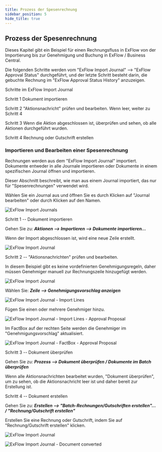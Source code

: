 ```yaml
---
title: Prozess der Spesenrechnung
sidebar_position: 5
hide_title: true
---
```

## Prozess der Spesenrechnung

Dieses Kapitel gibt ein Beispiel für einen Rechnungsfluss in ExFlow von der Importierung bis zur Genehmigung und Buchung in ExFlow / Business Central.

Die folgenden Schritte werden vom "ExFlow Import Journal" \--\> "ExFlow Approval Status" durchgeführt, und der letzte Schritt besteht darin, die gebuchte Rechnung im "ExFlow Approval Status History" anzuzeigen.

Schritte im ExFlow Import Journal

Schritt 1 Dokument importieren

Schritt 2 "Aktionsnachricht" prüfen und bearbeiten. Wenn leer, weiter zu Schritt 4

Schritt 3 Wenn die Aktion abgeschlossen ist, überprüfen und sehen, ob alle Aktionen durchgeführt wurden.

Schritt 4 Rechnung oder Gutschrift erstellen

### Importieren und Bearbeiten einer Spesenrechnung

Rechnungen werden aus dem "ExFlow Import Journal" importiert. Dokumente entweder in alle Journale importieren oder Dokumente in einem spezifischen Journal öffnen und importieren.

Dieser Abschnitt beschreibt, wie man aus einem Journal importiert, das nur für "Spesenrechnungen" verwendet wird.

Wählen Sie ein Journal aus und öffnen Sie es durch Klicken auf "Journal bearbeiten" oder durch Klicken auf den Namen.

![ExFlow Import Journals](@site/static/img/media/image277.png)

Schritt 1 -- Dokument importieren

Gehen Sie zu: ***Aktionen \--\> Importieren \--\> Dokumente importieren\...***

Wenn der Import abgeschlossen ist, wird eine neue Zeile erstellt.

![ExFlow Import Journal](@site/static/img/media/image278.png)

Schritt 2 -- "Aktionsnachrichten" prüfen und bearbeiten.

In diesem Beispiel gibt es keine vordefinierten Genehmigungsregeln, daher müssen Genehmiger manuell zur Rechnungszeile hinzugefügt werden.

![ExFlow Import Journal](@site/static/img/media/image279.png)

Wählen Sie: ***Zeile \--\> Genehmigungsvorschlag anzeigen***

![ExFlow Import Journal - Import Lines](@site/static/img/media/image280.png)

Fügen Sie einen oder mehrere Genehmiger hinzu.

![ExFlow Import Journal - Import Lines - Approval Proposal](@site/static/img/media/image281.png)

Im FactBox auf der rechten Seite werden die Genehmiger im "Genehmigungsvorschlag" aktualisiert.

![ExFlow Import Journal - FactBox - Approval Proposal](@site/static/img/media/image282.png)

Schritt 3 -- Dokument überprüfen

Gehen Sie zu: ***Prozess \--\> Dokument überprüfen / Dokumente im Batch überprüfen***

Wenn alle Aktionsnachrichten bearbeitet wurden, "Dokument überprüfen", um zu sehen, ob die Aktionsnachricht leer ist und daher bereit zur Erstellung ist.

Schritt 4 -- Dokument erstellen

Gehen Sie zu: ***Erstellen \--\> "Batch-Rechnungen/Gutschriften erstellen"\... / "Rechnung/Gutschrift erstellen"***

Erstellen Sie eine Rechnung oder Gutschrift, indem Sie auf "Rechnung/Gutschrift erstellen" klicken.

![ExFlow Import Journal](@site/static/img/media/image283.png)

![ExFlow Import Journal - Document converted](@site/static/img/media/image284.png)
